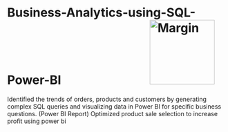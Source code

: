 #  Business-Analytics-using-SQL-Power-BI  &nbsp;&nbsp;&nbsp;&nbsp;&nbsp;&nbsp;&nbsp;&nbsp;&nbsp;&nbsp;&nbsp;&nbsp;&nbsp;&nbsp;&nbsp;&nbsp;&nbsp;&nbsp;&nbsp;&nbsp;&nbsp;&nbsp;&nbsp;&nbsp;&nbsp;&nbsp;&nbsp;&nbsp;&nbsp;     <img src="https://media.giphy.com/media/3oKIPEqDGUULpEU0aQ/giphy.gif" alt="Margin" width="150"/>  
Identified the trends of orders, products and customers by generating complex SQL queries and visualizing data in Power BI for specific business questions. (Power BI Report)
Optimized product sale selection to increase profit using power bi



